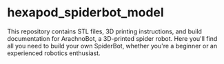 # hexapod_spiderbot_model
This repository contains STL files, 3D printing instructions, and build documentation for ArachnoBot, a 3D-printed spider robot. Here you'll find all you need to build your own SpiderBot, whether you're a beginner or an experienced robotics enthusiast.
